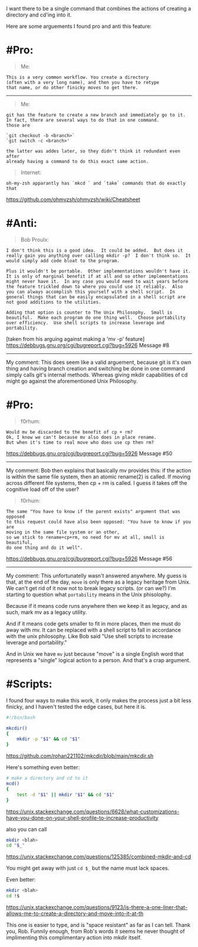 I want there to be a single command that combines 
the actions of creating a directory and cd'ing into it.

Here are some arguements I found pro and anti this feature:

#Pro:
=============================

> Me:
```
This is a very common workflow. You create a directory
(often with a very long name), and then you have to retype
that name, or do other finicky moves to get there.
```

-----------------------------

> Me:
```
git has the feature to create a new branch and immediately go to it.
In fact, there are several ways to do that in one command.
those are

`git checkout -b <branch>`
`git switch -c <branch>'

the latter was addes later, so they didn't think it redundant even after
already having a command to do this exact same action.
```

> Internet:
```
oh-my-zsh apparantly has `mkcd ` and `take` commands that do exactly that
```
https://github.com/ohmyzsh/ohmyzsh/wiki/Cheatsheet

#Anti:
=============================

> Bob Proulx:

```
I don't think this is a good idea.  It could be added.  But does it
really gain you anything over calling mkdir -p?  I don't think so.  It
would simply add code bloat to the program.

Plus it wouldn't be portable.  Other implementations wouldn't have it.
It is only of marginal benefit if at all and so other implementations
might never have it.  In any case you would need to wait years before
the feature trickled down to where you could use it reliably.  Also
you can always accomplish this yourself with a shell script.  In
general things that can be easily encapsulated in a shell script are
not good additions to the utilities.

Adding that option is counter to The Unix Philosophy.  Small is
beautiful.  Make each program do one thing well.  Choose portability
over efficiency.  Use shell scripts to increase leverage and
portability.
```

[taken from his arguing against making a 'mv -p' feature]
https://debbugs.gnu.org/cgi/bugreport.cgi?bug=5926
Message #8

-----------------------------
My comment:
This does seem like a valid arguement, because git is it's own thing
and having branch creation and switching be done in one command simply
calls git's internal methods. Whereas giving mkdir capabilities of cd might
go against the aforementioned Unix Philosophy.

#Pro:
=============================

> f0rhum:
```
Would mv be discarded to the benefit of cp + rm?
Ok, I know we can't because mv also does in place rename. 
But when it's time to real move who does use cp then rm?

```

https://debbugs.gnu.org/cgi/bugreport.cgi?bug=5926
Message #50

-----------------------------
My comment:
Bob then explains that basically mv provides this:
if the action is within the same file system, then an atomic rename(2)
is called.  If moving across different file systems, then cp + rm is called.
I guess it takes off the cognitive load off of the user?


> f0rhum:
```
The same "You have to know if the parent exists" argument that was opposed
to this request could have also been opposed: "You have to know if you are
moving in the same file system or an other,
so we stick to rename+cp+rm, no need for mv at all, small is beautiful,
do one thing and do it well".
```

https://debbugs.gnu.org/cgi/bugreport.cgi?bug=5926
Message #56

-----------------------------
My comment:
This unfortunatelly wasn't answered anywhere. My guess is that, at the end
of the day, `move` is only there as a legacy heritage from Unix. 
We can't get rid of it now not to break legacy scripts. (or can we?)
I'm starting to question what `portability` means in the Unix phisolophy.

Because if it means code runs anywhere then we keep it as legacy, and as such,
mark mv as a legacy utility.

And if it means code gets smaller to fit in more places, then me must do away
with mv. It can be replaced with a shell script to fall in accordance with 
the unix philosophy. Like Bob said "Use shell scripts to increase leverage 
and portability."

And in Unix we have `mv` just because "move" is a single English word that
represents a "single" logical action to a person. And that's a crap argument.


#Scripts:
=============================

I found four ways to make this work, it only makes the process just 
a bit less finicky, and I haven't tested the edge cases, but here it is.

```bash
#!/bin/bash

mkcdir() 
{
	mkdir -p "$1" && cd "$1"
}
```
https://github.com/rohan221102/mkcdir/blob/main/mkcdir.sh

Here's something even better:
```bash
# make a directory and cd to it
mcd()
{
    test -d "$1" || mkdir "$1" && cd "$1"
}
```
https://unix.stackexchange.com/questions/6628/what-customizations-have-you-done-on-your-shell-profile-to-increase-productivity

also you can call
```bash
mkdir <blah>
cd "$_"
```
https://unix.stackexchange.com/questions/125385/combined-mkdir-and-cd

You might get away with just `cd $_` but the name must lack spaces.

Even better:
```bash
mkdir <blah>
cd !$
```
https://unix.stackexchange.com/questions/9123/is-there-a-one-liner-that-allows-me-to-create-a-directory-and-move-into-it-at-th

This one is easier to type, and is "space resistant" as far as I can tell. Thank you, Rob.
Funnily enough, from Rob's words it seems he never thought of implimenting 
this complimentary action into mkdir itself.
